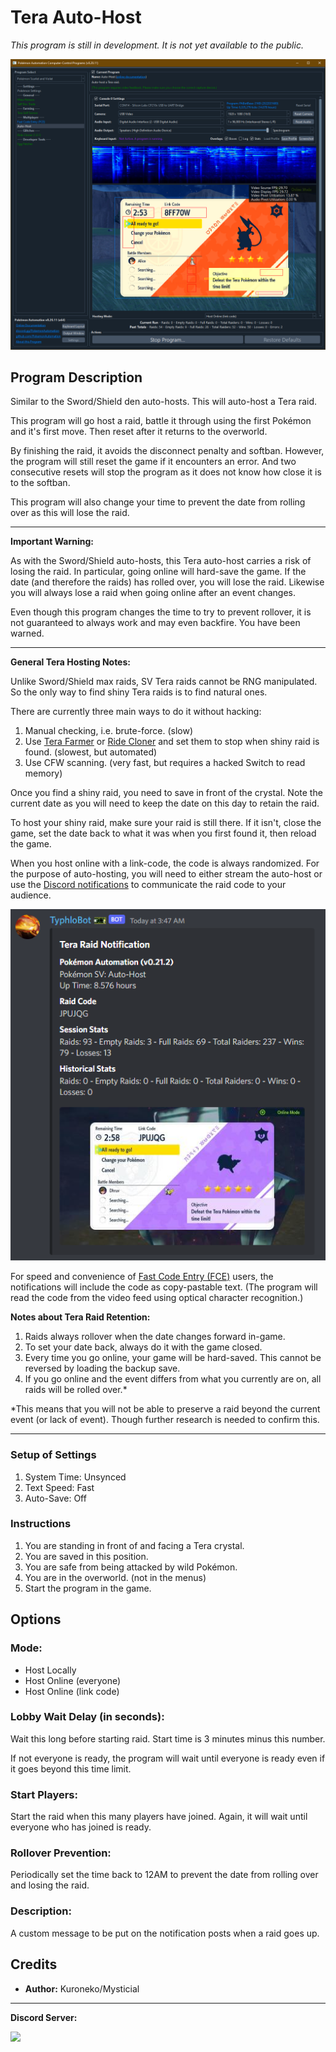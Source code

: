 # Tera Auto-Host

*This program is still in development. It is not yet available to the public.*

<img src="images/AutoHost-0.png">

## Program Description

Similar to the Sword/Shield den auto-hosts. This will auto-host a Tera raid.

This program will go host a raid, battle it through using the first Pokémon and it's first move. Then reset after it returns to the overworld.

By finishing the raid, it avoids the disconnect penalty and softban. However, the program will still reset the game if it encounters an error. And two consecutive resets will stop the program as it does not know how close it is to the softban.

This program will also change your time to prevent the date from rolling over as this will lose the raid.

---

**Important Warning:**

As with the Sword/Shield auto-hosts, this Tera auto-host carries a risk of losing the raid. In particular, going online will hard-save the game. If the date (and therefore the raids) has rolled over, you will lose the raid. Likewise you will always lose a raid when going online after an event changes.

Even though this program changes the time to try to prevent rollover, it is not guaranteed to always work and may even backfire. You have been warned.

---

**General Tera Hosting Notes:**

Unlike Sword/Shield max raids, SV Tera raids cannot be RNG manipulated. So the only way to find shiny Tera raids is to find natural ones.

There are currently three main ways to do it without hacking:

1. Manual checking, i.e. brute-force. (slow)
2. Use [Tera Farmer](TeraSelfFarmer.md) or [Ride Cloner](RideCloner-101.md) and set them to stop when shiny raid is found. (slowest, but automated)
3. Use CFW scanning. (very fast, but requires a hacked Switch to read memory)

Once you find a shiny raid, you need to save in front of the crystal. Note the current date as you will need to keep the date on this day to retain the raid.

To host your shiny raid, make sure your raid is still there. If it isn't, close the game, set the date back to what it was when you first found it, then reload the game.

When you host online with a link-code, the code is always randomized. For the purpose of auto-hosting, you will need to either stream the auto-host or use the [Discord notifications](/Wiki/Software/DiscordIntegration.md) to communicate the raid code to your audience.

<img src="images/AutoHost-1.png">

For speed and convenience of [Fast Code Entry (FCE)](FastCodeEntry.md) users, the notifications will include the code as copy-pastable text. (The program will read the code from the video feed using optical character recognition.)


**Notes about Tera Raid Retention:**

1. Raids always rollover when the date changes forward in-game.
2. To set your date back, always do it with the game closed.
3. Every time you go online, your game will be hard-saved. This cannot be reversed by loading the backup save.
4. If you go online and the event differs from what you currently are on, all raids will be rolled over.*

*This means that you will not be able to preserve a raid beyond the current event (or lack of event). Though further research is needed to confirm this.



---

### Setup of Settings

1. System Time: Unsynced
2. Text Speed: Fast
3. Auto-Save: Off

### Instructions

1. You are standing in front of and facing a Tera crystal.
2. You are saved in this position.
3. You are safe from being attacked by wild Pokémon.
4. You are in the overworld. (not in the menus)
5. Start the program in the game.


## Options

### Mode:

- Host Locally
- Host Online (everyone)
- Host Online (link code)

### Lobby Wait Delay (in seconds):

Wait this long before starting raid. Start time is 3 minutes minus this number.

If not everyone is ready, the program will wait until everyone is ready even if it goes beyond this time limit.


### Start Players:

Start the raid when this many players have joined. Again, it will wait until everyone who has joined is ready.


### Rollover Prevention:

Periodically set the time back to 12AM to prevent the date from rolling over and losing the raid.


### Description:

A custom message to be put on the notification posts when a raid goes up.


## Credits

- **Author:** Kuroneko/Mysticial

<hr>

**Discord Server:** 

[<img src="https://canary.discordapp.com/api/guilds/695809740428673034/widget.png?style=banner2">](https://discord.gg/cQ4gWxN)









